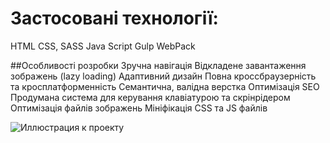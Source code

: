 # Застосовані технології:
HTML
CSS, SASS
Java Script
Gulp
WebPack

##Особливості розробки
Зручна навігація
Відкладене завантаження зображень (lazy loading)
Адаптивний дизайн
Повна кроссбраузерність та кросплатформенність
Семантична, валідна верстка
Оптимізація SEO
Продумана система для керування клавіатурою та скрінрідером
Оптимізація файлів зображень
Мініфікація CSS та JS файлів

![Иллюстрация к проекту](https://github.com/conquerCodeGit/designer_portfolio/blob/main/preview.jpg)
